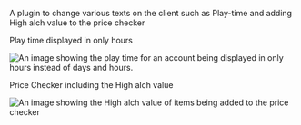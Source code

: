 A plugin to change various texts on the client such as Play-time and adding High alch value to the price checker

Play time displayed in only hours
<p align="left">
  <img src="https://user-images.githubusercontent.com/114444106/210929572-d752a168-2be8-49e0-842f-a29cae678aeb.png" title="Play time in hours" alt="An image showing the play time for an account being displayed in only hours instead of days and hours.">
</p>



Price Checker including the High alch value 
<p align="left">
  <img src="https://user-images.githubusercontent.com/114444106/210929648-f7b17a09-a178-4f6e-8622-f52a4ca326cd.png" title="High alch price checker" alt="An image showing the High alch value of items being added to the price checker">
</p>
